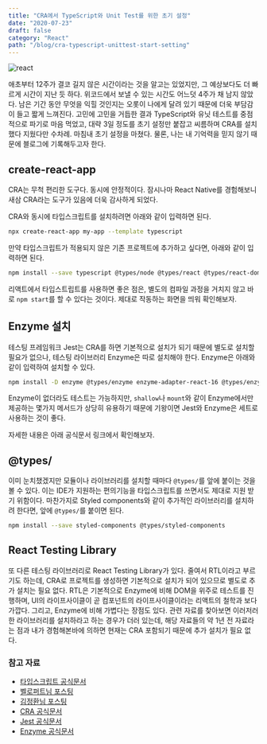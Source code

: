 ```yaml
---
title: "CRA에서 TypeScript와 Unit Test를 위한 초기 설정"
date: "2020-07-23"
draft: false
category: "React"
path: "/blog/cra-typescript-unittest-start-setting"
---
```


![react](https://jeonghwan-kim.github.io/assets/imgs/2018/07/16/react-logo.png)

애초부터 12주가 결코 길지 않은 시간이라는 것을 알고는 있었지만, 그 예상보다도 더 빠르게 시간이 지난 듯 하다.
위코드에서 보낼 수 있는 시간도 어느덧 4주가 채 남지 않았다. 남은 기간 동안 무엇을 익힐 것인지는 오롯이 나에게 달려 있기 때문에 더욱 부담감이 들고 짧게 느껴진다.
고민에 고민을 거듭한 결과 TypeScript와 유닛 테스트를 중점적으로 파기로 마음 먹었고, 대략 3일 정도를 초기 설정만 붙잡고 씨름하며 CRA를 설치했다 지웠다만 수차례. 마침내 초기 설정을 마쳤다.
물론, 나는 내 기억력을 믿지 않기 때문에 블로그에 기록해두고자 한다.

## create-react-app
CRA는 무척 편리한 도구다. 동시에 안정적이다. 잠시나마 React Native를 경험해보니 새삼 CRA라는 도구가 있음에 더욱 감사하게 되었다.

CRA와 동시에 타입스크립트를 설치하려면 아래와 같이 입력하면 된다.

```bash
npx create-react-app my-app --template typescript
```

만약 타입스크립트가 적용되지 않은 기존 프로젝트에 추가하고 싶다면, 아래와 같이 입력하면 된다.

```bash
npm install --save typescript @types/node @types/react @types/react-dom @types/jest
```

리액트에서 타입스트립트를 사용하면 좋은 점은, 별도의 컴파일 과정을 거치지 않고 바로 `npm start`를 할 수 있다는 것이다.
제대로 작동하는 화면을 띄워 확인해보자.

## Enzyme 설치
테스팅 프레임워크 Jest는 CRA를 하면 기본적으로 설치가 되기 때문에 별도로 설치할 필요가 없으나, 테스팅 라이브러리 Enzyme은 따로 설치해야 한다.
Enzyme은 아래와 같이 입력하여 설치할 수 있다.

```bash
npm install -D enzyme @types/enzyme enzyme-adapter-react-16 @types/enzyme-adapter-react-16 react-addons-test-utils
```

Enzyme이 없더라도 테스트는 가능하지만, `shallow`나 `mount`와 같이 Enzyme에서만 제공하는 몇가지 메서드가 상당히 유용하기 때문에 기왕이면 Jest와 Enzyme은 세트로 사용하는 것이 좋다.

자세한 내용은 아래 공식문서 링크에서 확인해보자.

## @types/
이미 눈치챘겠지만 모듈이나 라이브러리를 설치할 때마다 `@types/`를 앞에 붙이는 것을 볼 수 있다. 이는 IDE가 지원하는 편의기능을 타입스크립트를 쓰면서도 제대로 지원 받기 위함이다.
마찬가지로 Styled components와 같이 추가적인 라이브러리를 설치하려 한다면, 앞에 `@types/`를 붙이면 된다.

```bash
npm install --save styled-components @types/styled-components
```

## React Testing Library
또 다른 테스팅 라이브러리로 React Testing Library가 있다. 줄여서 RTL이라고 부르기도 하는데, CRA로 프로젝트를 생성하면 기본적으로 설치가 되어 있으므로 별도로 추가 설치는 필요 없다.
RTL은 기본적으로 Enzyme에 비해 DOM을 위주로 테스트를 진행하며, UI의 라이프사이클이 곧 컴포넌트의 라이프사이클이라는 리액트의 철학과 보다 가깝다. 그리고, Enzyme에 비해 가볍다는 장점도 있다.
관련 자료를 찾아보면 이러저러한 라이브러리를 설치하라고 하는 경우가 더러 있는데, 해당 자료들의 약 1년 전 자료라는 점과 내가 경험해본바에 의하면 현재는 CRA 포함되기 때문에 추가 설치가 필요 없다.

### 참고 자료
- [타입스크립트 공식문서](https://www.typescriptlang.org/docs/handbook/react.html)
- [벨로퍼트님 포스팅](https://velog.io/@velopert/series/react-testing)
- [김정환님 포스팅](http://jeonghwan-kim.github.io/dev/2019/06/25/react-ts.html)
- [CRA 공식문서](https://create-react-app.dev/docs/adding-typescript/)
- [Jest 공식문서](https://jestjs.io/en/)
- [Enzyme 공식문서](https://enzymejs.github.io/enzyme/)